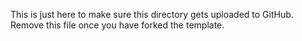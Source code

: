 This is just here to make sure this directory gets uploaded to GitHub. Remove this file once you have forked the template.
